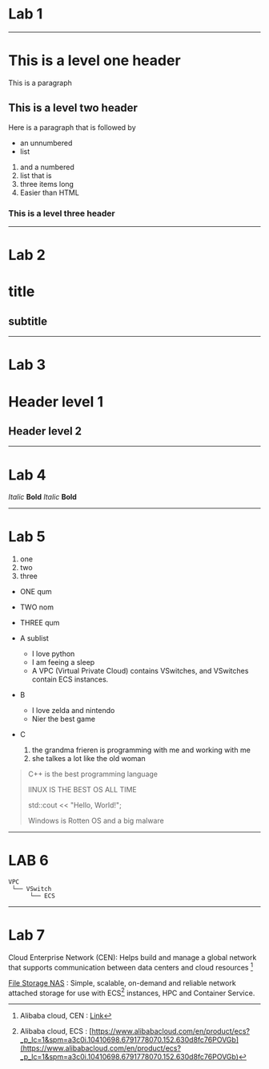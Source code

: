 # Lab 1
---
# This is a level one header 
This is a paragraph
## This is a level two header
Here is a paragraph that is followed by
* an unnumbered
* list
1. and a numbered
2. list that is
3. three items long
4. Easier than HTML

### This is a level three header
---
# Lab 2
title
= 

subtitle
--

---
# Lab 3

Header level 1
==============

Header level 2
--------------

---
# Lab 4
*Italic*
**Bold**
_Italic_
__Bold__

---
# Lab 5
1. one
2. two
3. three

- ONE qum
- TWO nom
- THREE qum

- A sublist
    - I love python
    - I am feeing a sleep
    - A VPC (Virtual Private Cloud) contains VSwitches, and VSwitches contain ECS instances.
- B
    - I love zelda and nintendo
    - Nier the best game
- C
    1. the grandma frieren is programming with me and working with me
    2. she talkes a lot like the old woman

> C++ is the best programming language
>  
> lINUX IS THE BEST OS ALL TIME
>
> std::cout << "Hello, World!";
>
> Windows is Rotten OS and a big malware


---
# LAB 6

```
VPC
 └── VSwitch
      └── ECS
```

---

# Lab 7
Cloud Enterprise Network (CEN): Helps build and manage a global network that supports communication between data centers and cloud resources [^1]

[File Storage NAS](https://www.alibabacloud.com/en/product/nas?_p_lc=1&spm=a2796.11222794.6791778070.182.2e6827a293gTPo) : Simple, scalable, on-demand and reliable network attached storage for use with ECS[^2] instances, HPC and Container Service.



 [^1]: Alibaba cloud, CEN : [Link](https://www.alibabacloud.com/en/product/cen?_p_lc=1 "CEN")
 [^2]: Alibaba cloud, ECS : [https://www.alibabacloud.com/en/product/ecs?_p_lc=1&spm=a3c0i.10410698.6791778070.152.630d8fc76POVGb](https://www.alibabacloud.com/en/product/ecs?_p_lc=1&spm=a3c0i.10410698.6791778070.152.630d8fc76POVGb)
